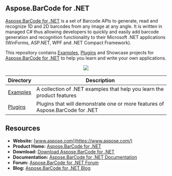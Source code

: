 ## Aspose.BarCode for .NET

[Aspose.BarCode for .NET](https://products.aspose.com/barcode/net) is a set of Barcode APIs to generate, read and recognize 1D and 2D barcodes from any image at any angle. It is written in managed C# thus allowing developers to quickly and easily add barcode generation and recognition functionality to their Microsoft .NET applications (WinForms, ASP.NET, WPF and .NET Compact Framework).

This repository contains [Examples](Examples), [Plugins](Plugins) and Showcase projects for [Aspose.BarCode for .NET](https://products.aspose.com/barcode/net) to help you learn and write your own applications.

<p align="center">
  <a title="Download complete Aspose.BarCode for .NET source code" href="https://github.com/aspose-barcode/Aspose.BarCode-for-.NET/archive/master.zip">
	<img src="https://raw.github.com/AsposeExamples/java-examples-dashboard/master/images/downloadZip-Button-Large.png" />
  </a>
</p>

Directory | Description
--------- | -----------
[Examples](Examples)  | A collection of .NET examples that help you learn the product features
[Plugins](Plugins)  | Plugins that will demonstrate one or more features of Aspose.BarCode for .NET

## Resources

+ **Website:** [www.aspose.com](https://www.aspose.com/)
+ **Product Home:** [Aspose.BarCode for .NET](https://products.aspose.com/barcode/net)
+ **Download:** [Download Aspose.BarCode for .NET](https://www.nuget.org/packages/Aspose.Barcode/)
+ **Documentation:** [Aspose.BarCode for .NET Documentation](https://docs.aspose.com//display/barcodenet/Home)
+ **Forum:** [Aspose.BarCode for .NET Forum](https://forum.aspose.com/c/barcode)
+ **Blog:** [Aspose.BarCode for .NET Blog](https://blog.aspose.com/category/aspose-products/aspose-barcode-product-family/)
